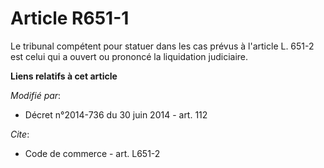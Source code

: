 # Article R651-1

Le tribunal compétent pour statuer dans  les cas prévus à l'article L. 651-2 est celui qui a ouvert ou prononcé la
liquidation judiciaire.

**Liens relatifs à cet article**

_Modifié par_:

  - Décret n°2014-736 du 30 juin 2014 - art. 112

_Cite_:

  - Code de commerce - art. L651-2
